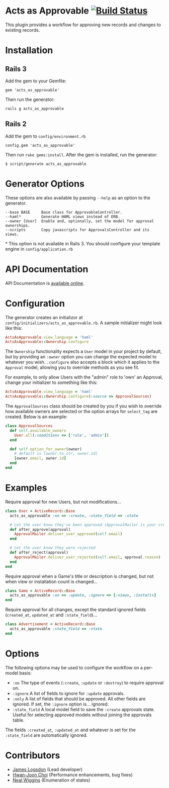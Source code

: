 # Acts as Approvable  [![Build Status](https://secure.travis-ci.org/jlogsdon/acts_as_approvable.png)](http://travis-ci.org/jlogsdon/acts_as_approvable?branch=master)

This plugin provides a workflow for approving new records and changes to existing
records.

Installation
============

Rails 3
-------

Add the gem to your Gemfile:

    gem 'acts_as_approvable'

Then run the generator:

    rails g acts_as_approvable

Rails 2
-------

Add the gem to `config/environment.rb`

    config.gem 'acts_as_approvable'

Then run `rake gems:install`. After the gem is installed, run the generator:

    $ script/generate acts_as_approvable

Generator Options
=================

These options are also available by passing `--help` as an option to the generator.

    --base BASE     Base class for ApprovableController.
    --haml*         Generate HAML views instead of ERB.
    --owner [User]  Enable and, optionally, set the model for approval ownerships.
    --scripts       Copy javascripts for ApprovalsController and its views.

\* This option is not available in Rails 3. You should configure your template engine in `config/application.rb`

API Documentation
=================

API Documentation is [available online](http://rubydoc.info/gems/acts_as_approvable/frames).

Configuration
=============

The generator creates an initializor at `config/initializers/acts_as_approvable.rb`. A sample
initializer might look like this:

```ruby
ActsAsApprovable.view_language = 'haml'
ActsAsApprovable::Ownership.configure
```

The `Ownership` functionality expects a `User` model in your project by default, but by providing
an `:owner` option you can change the expected model to whatever you wish. `.configure` also
accepts a block which it applies to the `Approval` model, allowing you to override methods as
you see fit.

For example, to only allow Users with the "admin" role to 'own' an Approval, change your initializer
to something like this:

```ruby
ActsAsApprovable.view_language = 'haml'
ActsAsApprovable::Ownership.configure(:source => ApprovalSources)
```

The `ApprovalSources` class should be created by you if you wish to override how available owners
are selected or the option arrays for `select_tag` are created. Below is an example:

```ruby
class ApprovalSources
  def self.available_owners
    User.all(:conditions => ['role', 'admin'])
  end

  def self.option_for_owner(owner)
    # default is [owner.to_str, owner.id]
    [owner.email, owner.id]
  end
end
```

Examples
========

Require approval for new Users, but not modifications...

```ruby
class User < ActiveRecord::Base
  acts_as_approvable :on => :create, :state_field => :state

  # Let the user know they've been approved (ApprovalMailer is your creation)
  def after_approve(approval)
    ApprovalMailer.deliver_user_approved(self.email)
  end

  # Let the user know they were rejected
  def after_reject(approval)
    ApprovalMailer.deliver_user_rejected(self.email, approval.reason)
  end
end
```

Require approval when a Game's title or description is changed, but not when view or installation count is changed...

```ruby
class Game < ActiveRecord::Base
  acts_as_approvable :on => :update, :ignore => [:views, :installs]
end
```

Require approval for all changes, except the standard ignored fields (`created_at`, `updated_at` and `:state_field`)...

```ruby
class Advertisement < ActiveRecord::Base
  acts_as_approvable :state_field => :state
end
```

Options
=======

The following options may be used to configure the workflow on a per-model
basis:

 * `:on`            The type of events (`:create`, `:update` or `:destroy`) to require approval on.
 * `:ignore`        A list of fields to ignore for `:update` approvals.
 * `:only`          A list of fields that should be approved. All other fields are
                    ignored. If set, the `:ignore` option is... ignored.
 * `:state_field`   A local model field to save the `:create` approvals state. Useful
                    for selecting approved models without joining the approvals table.

The fields `:created_at`, `:updated_at` and whatever is set for the `:state_field`
are automatically ignored.

Contributors
============

 * [James Logsdon](http://github.com/jlogsdon) (Lead developer)
 * [Hwan-Joon Choi](http://github.com/hc5duke) (Performance enhancements, bug fixes)
 * [Neal Wiggins](http://github.com/nwigginsTJ) (Enumeration of states)
